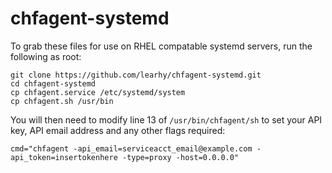 # chfagent-systemd

To grab these files for use on RHEL compatable systemd servers, run the following as root:

```
git clone https://github.com/learhy/chfagent-systemd.git
cd chfagent-systemd
cp chfagent.service /etc/systemd/system
cp chfagent.sh /usr/bin
```
You will then need to modify line 13 of `/usr/bin/chfagent/sh` to set your API key, API email address and any other flags required:

```
cmd="chfagent -api_email=serviceacct_email@example.com -api_token=insertokenhere -type=proxy -host=0.0.0.0"
```

